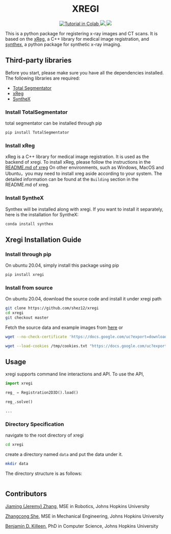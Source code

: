 <h1 align='center'>XREGI</h1>

<div align='center'>
<a href="https://colab.research.google.com/github/shez12/xregi/blob/dev-syn/xregi.ipynb">
<img src="https://colab.research.google.com/assets/colab-badge.svg" alt="Tutorial in Colab" />
</a>
<a href="https://www.python.org/"><img src='https://img.shields.io/badge/Made%20with-Python-1f425f.svg'>
</a>
<a href="https://pypi.python.org/pypi/ansicolortags/"><img src='https://badge.fury.io/py/ansicolortags.svg'>
</a>
</div>


This is a python package for registering x-ray images and CT scans. It is based on the [xReg](https://github.com/rg2/xreg), a C++ library for medical image registration, and [synthex](https://github.com/arcadelab/SyntheX), a python package for synthetic x-ray imaging.

## Third-party libraries
Before you start, please make sure you have all the dependencies installed. The following libraries are required:
- [Total Segmentator](https://github.com/wasserth/TotalSegmentator)
- [xReg](https://github.com/rg2/xreg)
- [SyntheX](https://github.com/arcadelab/SyntheX)

### Install TotalSegmentator
total segmentator can be installed through pip
```bash
pip install TotalSegmentator
```

### Install xReg
xReg is a C++ library for medical image registration. It is used as the backend of xregi. To install xReg, please follow the instructions in the [README.md of xreg](https://github.com/rg2/xreg/blob/master/README.md)
On other environments, such as Windows, MacOS and Ubuntu，you may need to install xreg aside according to your system. The detailed information can be found at the `Building` section in the README.md of xreg.

### Install SyntheX
Synthex will be installed along with xregi. If you want to install it separately, here is the installation for SyntheX:
```bash
conda install synthex
```

## Xregi Installation Guide
### Install through pip
On ubuntu 20.04, simply install this package using pip
```bash
pip install xregi
```


### Install from source
On ubuntu 20.04, download the source code and install it under xregi path
```bash
git clone https://github.com/shez12/xregi
cd xregi
git checkout master

```
Fetch the source data and example images from [here](https://drive.google.com/drive/folders/1XzQgWfMVtkCq-Nnk2l_lE3UWeG2kEnyc?usp=share_link) or 
```bash
wget --no-check-certificate 'https://docs.google.com/uc?export=download&id=1-FGszriem5Vr130kw0BYtKM1QXJnD3_f' -O real_label.h5

wget --load-cookies /tmp/cookies.txt "https://docs.google.com/uc?export=download&confirm=$(wget --quiet --save-cookies /tmp/cookies.txt --keep-session-cookies --no-check-certificate 'https://docs.google.com/uc?export=download&id=FILEID' -O- | sed -rn 's/.*confirm=([0-9A-Za-z_]+).*/\1\n/p')&id=1hENQgZ0s1t0BzF28Ca8DaLJN7HFFf9p6" -O yy_checkpoint_net_20.pt && rm -rf /tmp/cookies.txt

```


## Usage
xregi supports command line interactions and API. To use the API, 
```python
import xregi

reg_ = Registration2D3D().load()

reg_.solve()

...
```

### Directory Specification
navigate to the root directory of xregi
```bash
cd xregi
```
create a directory named `data` and put the data under it.
```bash
mkdir data
```

The directory structure is as follows:
```bash
```


## Contributors
[Jiaming (Jeremy) Zhang](https://jeremyzz830.github.io/), MSE in Robotics, Johns Hopkins University

[Zhangcong She](https://github.com/shez12), MSE in Mechanical Engineering, Johns Hopkins University

[Benjamin D. Killeen](https://benjamindkilleen.com/), PhD in Computer Science, Johns Hopkins University

